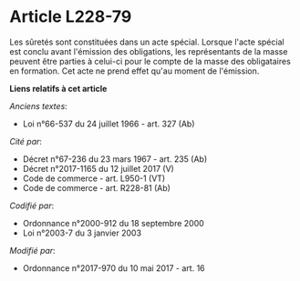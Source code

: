 # Article L228-79

Les sûretés sont constituées dans un acte spécial. Lorsque l'acte spécial est conclu avant l'émission des obligations, les
représentants de la masse peuvent être parties à celui-ci pour le compte de la masse des obligataires en formation. Cet acte
ne prend effet qu'au moment de l'émission.

**Liens relatifs à cet article**

_Anciens textes_:

  - Loi n°66-537 du 24 juillet 1966 - art. 327 (Ab)

_Cité par_:

  - Décret n°67-236 du 23 mars 1967 - art. 235 (Ab)
  - Décret n°2017-1165 du 12 juillet 2017 (V)
  - Code de commerce - art. L950-1 (VT)
  - Code de commerce - art. R228-81 (Ab)

_Codifié par_:

  - Ordonnance n°2000-912 du 18 septembre 2000
  - Loi n°2003-7 du 3 janvier 2003

_Modifié par_:

  - Ordonnance n°2017-970 du 10 mai 2017 - art. 16
